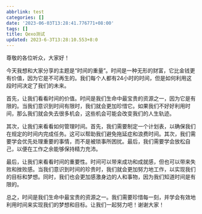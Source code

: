 ```yaml
---
abbrlink: test
categories: []
date: '2023-06-03T13:28:41.776771+08:00'
tags: []
title: Qexo测试
updated: 2023-6-3T13:28:10.553+8:0
---
```

尊敬的各位听众，大家好！

今天我想和大家分享的主题是“时间的重量”。时间是一种无形的财富，它比金钱更有价值，因为它是不可再生的。我们每个人都有24小时的时间，但是如何利用这段时间决定了我们的未来。

首先，让我们看看时间的价值。时间是我们生命中最宝贵的资源之一，因为它是有限的。当我们意识到时间有限时，我们就会更加珍惜它。如果我们不好好利用时间，那么我们就会失去很多机会，这些机会可能会改变我们的人生轨迹。

其次，让我们来看看如何管理时间。首先，我们需要制定一个计划表，以确保我们在规定的时间内完成任务。这可以帮助我们避免拖延症和浪费时间。其次，我们需要学会优先处理重要的事情，而不是被琐事所困扰。最后，我们需要学会放松自己，以便在工作之余能够保持精力充沛。

最后，让我们来看看时间的重要性。时间可以带来成功和成就感，但也可以带来失败和挫败感。当我们意识到时间的珍贵时，我们就会更加努力地工作，以实现我们的目标和梦想。同时，我们也会更加感激身边的人和事物，因为我们知道时间是有限的。

总之，时间是我们生命中最宝贵的资源之一。我们需要珍惜每一刻，并学会有效地利用时间来实现我们的梦想和目标。让我们一起努力吧！谢谢大家！
